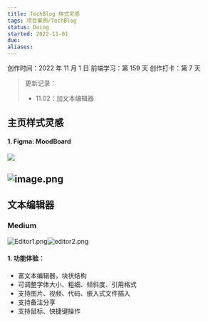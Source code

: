 ```yaml
---
title: TechBlog 样式灵感
tags: 项目案例/TechBlog
status: Doing
started: 2022-11-01
due: 
aliases: 
---
```

创作时间：2022 年 11 月 1 日
前端学习：第 159 天 
创作打卡：第 7 天

> 更新记录：
> - 11.02：加文本编辑器

## 主页样式灵感
#### 1. Figma: MoodBoard
![](https://cdn.nlark.com/yuque/0/2022/png/29677165/1667311541614-0c6ce878-5156-4f43-bae1-6610775f30b6.png#averageHue=%23d3cbae&crop=0&crop=0&crop=1&crop=1&from=url&id=EPUt4&margin=%5Bobject%20Object%5D&originHeight=2280&originWidth=4700&originalType=binary&ratio=1&rotation=0&showTitle=false&status=done&style=none&title=)
## ![image.png](https://cdn.nlark.com/yuque/0/2022/png/29677165/1667960934996-a852b398-ea48-467e-bdfb-03b2f36bcf59.png#averageHue=%23e6e1da&clientId=u7577f880-49d0-4&crop=0&crop=0&crop=1&crop=1&from=paste&height=698&id=u095316b3&margin=%5Bobject%20Object%5D&name=image.png&originHeight=1449&originWidth=1693&originalType=binary&ratio=1&rotation=0&showTitle=false&size=1029565&status=done&style=none&taskId=u3426ec33-2985-4e44-ac91-7d6e08bf122&title=&width=815)
## 文本编辑器
### Medium
![Editor1.png](https://cdn.nlark.com/yuque/0/2022/png/29677165/1667378302585-ea6b4790-e322-4983-ae50-a68e0d36a839.png#averageHue=%23a9a9a8&clientId=uee76da08-529e-4&crop=0&crop=0&crop=1&crop=1&from=ui&height=96&id=uc5cd1b40&margin=%5Bobject%20Object%5D&name=Editor1.png&originHeight=194&originWidth=606&originalType=binary&ratio=1&rotation=0&showTitle=false&size=9846&status=done&style=none&taskId=u0aa94bb4-6c0d-4591-bdaf-92addea421b&title=&width=301)![editor2.png](https://cdn.nlark.com/yuque/0/2022/png/29677165/1667378302889-b3ce148f-109a-4f9c-b2c8-8d76f4db6ad2.png#averageHue=%23fdfdfd&clientId=uee76da08-529e-4&crop=0&crop=0&crop=1&crop=1&from=ui&height=112&id=ud8a39829&margin=%5Bobject%20Object%5D&name=editor2.png&originHeight=255&originWidth=688&originalType=binary&ratio=1&rotation=0&showTitle=false&size=13410&status=done&style=none&taskId=u17dd5658-1866-46f7-a59d-cde54ef2ee4&title=&width=302)
#### 1. 功能体验：
- 富文本编辑器，块状结构
- 可调整字体大小、粗细、倾斜度、引用格式
- 支持图片、视频、代码、嵌入式文件插入
- 支持备注分享
- 支持鼠标、快捷键操作
